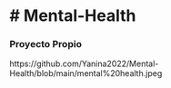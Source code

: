 <h1># Mental-Health </h1>
<h3> Proyecto Propio </h3>
https://github.com/Yanina2022/Mental-Health/blob/main/mental%20health.jpeg
